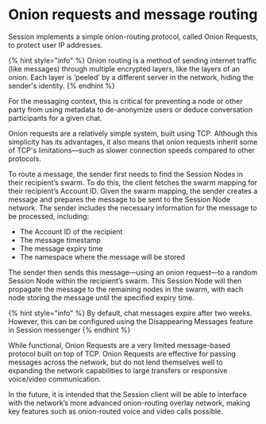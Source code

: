 # Onion requests and message routing

Session implements a simple onion-routing protocol, called Onion Requests, to protect user IP addresses.

{% hint style="info" %}
Onion routing is a method of sending internet traffic (like messages) through multiple encrypted layers, like the layers of an onion. Each layer is ‘peeled’ by a different server in the network, hiding the sender's identity.
{% endhint %}

For the messaging context, this is critical for preventing a node or other party from using metadata to de-anonymize users or deduce conversation participants for a given chat.

Onion requests are a relatively simple system, built using TCP. Although this simplicity has its advantages, it also means that onion requests inherit some of TCP's limitations—such as slower connection speeds compared to other protocols.&#x20;

To route a message, the sender first needs to find the Session Nodes in their recipient’s swarm. To do this, the client fetches the swarm mapping for their recipient’s Account ID. Given the swarm mapping, the sender creates a message and prepares the message to be sent to the Session Node network. The sender includes the necessary information for the message to be processed, including:

* &#x20;The Account ID of the recipient
* &#x20;The message timestamp
* &#x20;The message expiry time
* &#x20;The namespace where the message will be stored

The sender then sends this message—using an onion request—to a random Session Node within the recipient’s swarm. This Session Node will then propagate the message to the remaining nodes in the swarm, with each node storing the message until the specified expiry time.

{% hint style="info" %}
By default, chat messages expire after two weeks. However, this can be configured using the Disappearing Messages feature in Session messenger
{% endhint %}

While functional, Onion Requests are a very limited message-based protocol built on top of TCP. Onion Requests are effective for passing messages across the network, but do not lend themselves well to expanding the network capabilities to large transfers or responsive voice/video communication.

In the future, it is intended that the Session client will be able to interface with the network’s more advanced onion-routing overlay network, making key features such as onion-routed voice and video calls possible.
